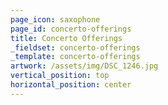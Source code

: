 ```yaml
---
page_icon: saxophone
page_id: concerto-offerings
title: Concerto Offerings
_fieldset: concerto-offerings
_template: concerto-offerings
artwork: /assets/img/DSC_1246.jpg
vertical_position: top
horizontal_position: center
---
```




